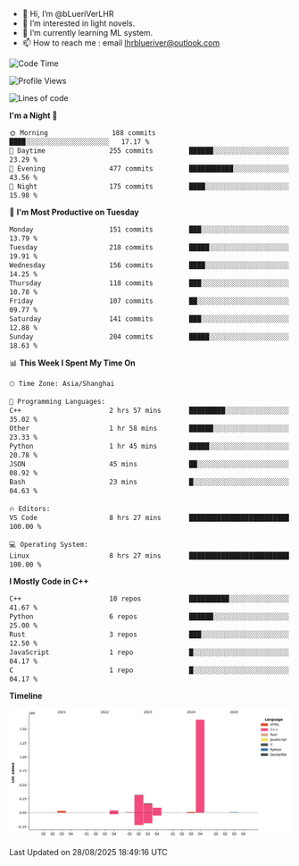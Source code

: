 - 👋 Hi, I’m @bLueriVerLHR
- 👀 I’m interested in light novels.
- 🌱 I’m currently learning ML system.
- 📫 How to reach me : email lhrblueriver@outlook.com

<!--START_SECTION:waka-->
![Code Time](http://img.shields.io/badge/Code%20Time-411%20hrs%2049%20mins-blue)

![Profile Views](http://img.shields.io/badge/Profile%20Views-0-blue)

![Lines of code](https://img.shields.io/badge/From%20Hello%20World%20I%27ve%20Written-2.3%20million%20lines%20of%20code-blue)

**I'm a Night 🦉** 

```text
🌞 Morning                188 commits         ████░░░░░░░░░░░░░░░░░░░░░   17.17 % 
🌆 Daytime                255 commits         ██████░░░░░░░░░░░░░░░░░░░   23.29 % 
🌃 Evening                477 commits         ███████████░░░░░░░░░░░░░░   43.56 % 
🌙 Night                  175 commits         ████░░░░░░░░░░░░░░░░░░░░░   15.98 % 
```
📅 **I'm Most Productive on Tuesday** 

```text
Monday                   151 commits         ███░░░░░░░░░░░░░░░░░░░░░░   13.79 % 
Tuesday                  218 commits         █████░░░░░░░░░░░░░░░░░░░░   19.91 % 
Wednesday                156 commits         ████░░░░░░░░░░░░░░░░░░░░░   14.25 % 
Thursday                 118 commits         ███░░░░░░░░░░░░░░░░░░░░░░   10.78 % 
Friday                   107 commits         ██░░░░░░░░░░░░░░░░░░░░░░░   09.77 % 
Saturday                 141 commits         ███░░░░░░░░░░░░░░░░░░░░░░   12.88 % 
Sunday                   204 commits         █████░░░░░░░░░░░░░░░░░░░░   18.63 % 
```


📊 **This Week I Spent My Time On** 

```text
🕑︎ Time Zone: Asia/Shanghai

💬 Programming Languages: 
C++                      2 hrs 57 mins       █████████░░░░░░░░░░░░░░░░   35.02 % 
Other                    1 hr 58 mins        ██████░░░░░░░░░░░░░░░░░░░   23.33 % 
Python                   1 hr 45 mins        █████░░░░░░░░░░░░░░░░░░░░   20.78 % 
JSON                     45 mins             ██░░░░░░░░░░░░░░░░░░░░░░░   08.92 % 
Bash                     23 mins             █░░░░░░░░░░░░░░░░░░░░░░░░   04.63 % 

🔥 Editors: 
VS Code                  8 hrs 27 mins       █████████████████████████   100.00 % 

💻 Operating System: 
Linux                    8 hrs 27 mins       █████████████████████████   100.00 % 
```

**I Mostly Code in C++** 

```text
C++                      10 repos            ██████████░░░░░░░░░░░░░░░   41.67 % 
Python                   6 repos             ██████░░░░░░░░░░░░░░░░░░░   25.00 % 
Rust                     3 repos             ███░░░░░░░░░░░░░░░░░░░░░░   12.50 % 
JavaScript               1 repo              █░░░░░░░░░░░░░░░░░░░░░░░░   04.17 % 
C                        1 repo              █░░░░░░░░░░░░░░░░░░░░░░░░   04.17 % 
```



**Timeline**

![Lines of Code chart](https://raw.githubusercontent.com/bLueriVerLHR/bLueriVerLHR/main/assets/bar_graph.png)


 Last Updated on 28/08/2025 18:49:16 UTC
<!--END_SECTION:waka-->
